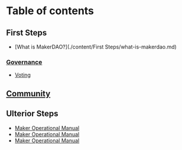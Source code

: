 # Table of contents

## First Steps
* [What is MakerDAO?](./content/First Steps/what-is-makerdao.md)
### [Governance](./content/Governance/how-to-vote.md)
* [Voting]()
## [Community](README.md)

## Ulterior Steps
* [Maker Operational Manual](README.md)
* [Maker Operational Manual](README.md)
* [Maker Operational Manual](README.md)
